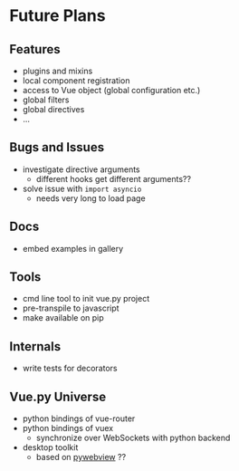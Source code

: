 # Future Plans

## Features
* plugins and mixins
* local component registration
* access to Vue object (global configuration etc.)
* global filters
* global directives
* ...

## Bugs and Issues
* investigate directive arguments
  * different hooks get different arguments??
* solve issue with `import asyncio`
  * needs very long to load page

## Docs
* embed examples in gallery

## Tools
* cmd line tool to init vue.py project
* pre-transpile to javascript
* make available on pip

## Internals
* write tests for decorators

## Vue.py Universe
* python bindings of vue-router
* python bindings of vuex
  * synchronize over WebSockets with python backend
* desktop toolkit
  * based on [pywebview](https://github.com/r0x0r/pywebview) ??
